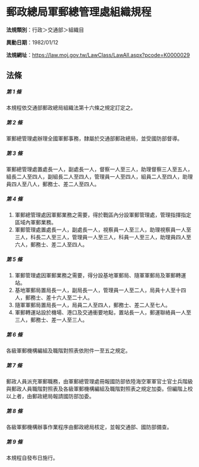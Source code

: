 # 郵政總局軍郵總管理處組織規程

**法規類別**：行政＞交通部＞組織目

**異動日期**：1982/01/12  

**法規網址**：https://law.moj.gov.tw/LawClass/LawAll.aspx?pcode=K0000029





## 法條
##### 第 1 條
本規程依交通部郵政總局組織法第十六條之規定訂定之。

##### 第 2 條
軍郵總管理處辦理全國軍郵事務，隸屬於交通部郵政總局，並受國防部督導。

##### 第 3 條
軍郵總管理處置處長一人，副處長一人，督察一人至三人，助理督察三人至五人，組長二人至四人，副組長二人至四人，管理員一人至四人，組員二人至四人，助理員四人至八人，郵務士、差二人至四人。

##### 第 4 條
1. 軍郵總管理處因軍郵業務之需要，得於戰區內分設軍郵管理處，管理指揮指定區域內軍郵業務。
1. 軍郵管理處置處長一人，副處長一人，視察員一人至三人，助理視察員一人至三人，科長二人至三人，管理員一人至三人，科員一人至三人，助理員四人至六人，郵務士、差二人至四人。

##### 第 5 條
1. 軍郵管理處因軍郵業務之需要，得分設基地軍郵局、隨軍軍郵局及軍郵轉運站。
1. 基地軍郵局置局長一人，副局長一人，管理員一人至二人，局員十人至十四人，郵務士、差十六人至二十人。
1. 隨軍軍郵局置局長一人，局員二人至四人，郵務士、差二人至七人。
1. 軍郵轉運站設於機場、港口及交通衝要地點，置站長一人，郵運聯絡員一人至三人，郵務士、差一人至三人。

##### 第 6 條
各級軍郵機構編組及職階對照表依附件一至五之規定。

##### 第 7 條
郵政人員派充軍郵職務，由軍郵總管理處冊報國防部依陸海空軍軍官士官士兵階級與郵政人員職階對照表及各級軍郵機構編組及職階對照表之規定加委。但編階上校以上者，由郵政總局報請國防部加委。

##### 第 8 條
各級軍郵機構辦事作業程序由郵政總局核定，並報交通部、國防部備查。

##### 第 9 條
本規程自發布日施行。


